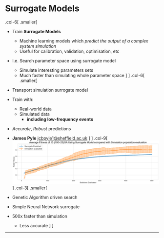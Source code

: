 # Surrogate Models
<!-- @todo remove this slide. -->
.col-6[
.smaller[
+ Train **Surrogate Models**
    + Machine learning models which *predict the output of a complex system simulation*
    + Useful for calibration, validation, optimisation, etc 
+ I.e. Search parameter space using surrogate model
    + Simulate interesting parameters sets
    + Much faster than simulating whole parameter space
]
]
.col-6[
.smaller[
+ Transport simulation surrogate model 
+ Train with:
    + Real-world data
    + Simulated data
        + **including low-frequency events**
+ *Accurate*, *Robust* predictions


+ **James Pyle** [jcbpyle1@sheffield.ac.uk](mailto:jcbpyle1@sheffield.ac.uk)
]
]
.col-9[
![Label](img/sim_evaluation_of_surrogate_ga_population.png)
]
.col-3[
.smaller[
+ Genetic Algorithm driven search
+ Simple Neural Network surrogate
+ 500x faster than simulation
    + Less accurate
]
]

---
